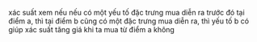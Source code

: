 xác suất xem nếu nếu có một yếu tố đặc trưng mua diễn ra trước đó tại điểm a, thì tại điểm b cũng có một đặc trưng mua diễn ra, thì yếu tố b có giúp xác suất tăng giá khi ta mua từ điểm a không
